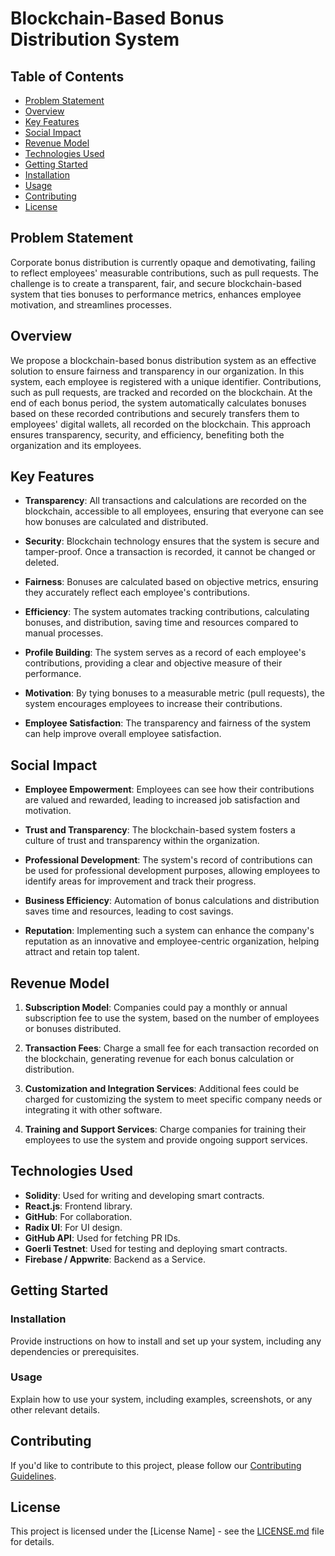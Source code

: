 # Blockchain-Based Bonus Distribution System

## Table of Contents
- [Problem Statement](#problem-statement)
- [Overview](#overview)
- [Key Features](#key-features)
- [Social Impact](#social-impact)
- [Revenue Model](#revenue-model)
- [Technologies Used](#technologies-used)
- [Getting Started](#getting-started)
- [Installation](#installation)
- [Usage](#usage)
- [Contributing](#contributing)
- [License](#license)

## Problem Statement

Corporate bonus distribution is currently opaque and demotivating, failing to reflect employees' measurable contributions, such as pull requests. The challenge is to create a transparent, fair, and secure blockchain-based system that ties bonuses to performance metrics, enhances employee motivation, and streamlines processes.

## Overview

We propose a blockchain-based bonus distribution system as an effective solution to ensure fairness and transparency in our organization. In this system, each employee is registered with a unique identifier. Contributions, such as pull requests, are tracked and recorded on the blockchain. At the end of each bonus period, the system automatically calculates bonuses based on these recorded contributions and securely transfers them to employees' digital wallets, all recorded on the blockchain. This approach ensures transparency, security, and efficiency, benefiting both the organization and its employees.

## Key Features

- **Transparency**: All transactions and calculations are recorded on the blockchain, accessible to all employees, ensuring that everyone can see how bonuses are calculated and distributed.

- **Security**: Blockchain technology ensures that the system is secure and tamper-proof. Once a transaction is recorded, it cannot be changed or deleted.

- **Fairness**: Bonuses are calculated based on objective metrics, ensuring they accurately reflect each employee's contributions.

- **Efficiency**: The system automates tracking contributions, calculating bonuses, and distribution, saving time and resources compared to manual processes.

- **Profile Building**: The system serves as a record of each employee's contributions, providing a clear and objective measure of their performance.

- **Motivation**: By tying bonuses to a measurable metric (pull requests), the system encourages employees to increase their contributions.

- **Employee Satisfaction**: The transparency and fairness of the system can help improve overall employee satisfaction.

## Social Impact

- **Employee Empowerment**: Employees can see how their contributions are valued and rewarded, leading to increased job satisfaction and motivation.

- **Trust and Transparency**: The blockchain-based system fosters a culture of trust and transparency within the organization.

- **Professional Development**: The system's record of contributions can be used for professional development purposes, allowing employees to identify areas for improvement and track their progress.

- **Business Efficiency**: Automation of bonus calculations and distribution saves time and resources, leading to cost savings.

- **Reputation**: Implementing such a system can enhance the company's reputation as an innovative and employee-centric organization, helping attract and retain top talent.

## Revenue Model

1. **Subscription Model**: Companies could pay a monthly or annual subscription fee to use the system, based on the number of employees or bonuses distributed.

2. **Transaction Fees**: Charge a small fee for each transaction recorded on the blockchain, generating revenue for each bonus calculation or distribution.

3. **Customization and Integration Services**: Additional fees could be charged for customizing the system to meet specific company needs or integrating it with other software.

4. **Training and Support Services**: Charge companies for training their employees to use the system and provide ongoing support services.

## Technologies Used

- **Solidity**: Used for writing and developing smart contracts.
- **React.js**: Frontend library.
- **GitHub**: For collaboration.
- **Radix UI**: For UI design.
- **GitHub API**: Used for fetching PR IDs.
- **Goerli Testnet**: Used for testing and deploying smart contracts.
- **Firebase / Appwrite**: Backend as a Service.

## Getting Started

### Installation

Provide instructions on how to install and set up your system, including any dependencies or prerequisites.

### Usage

Explain how to use your system, including examples, screenshots, or any other relevant details.

## Contributing

If you'd like to contribute to this project, please follow our [Contributing Guidelines](CONTRIBUTING.md).

## License

This project is licensed under the [License Name] - see the [LICENSE.md](LICENSE.md) file for details.
